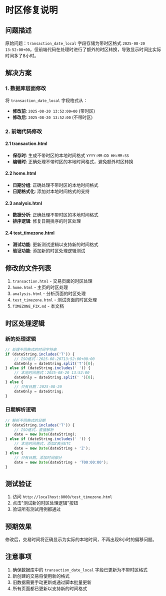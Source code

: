 # 时区修复说明

## 问题描述

原始问题：`transaction_date_local` 字段存储为带时区格式 `2025-08-20 13:52:00+00`，但前端代码在处理时进行了额外的时区转换，导致显示时间比实际时间多了8小时。

## 解决方案

### 1. 数据库层面修改
将 `transaction_date_local` 字段格式从：
- **修改前**: `2025-08-20 13:52:00+00` (带时区)
- **修改后**: `2025-08-20 13:52:00` (不带时区)

### 2. 前端代码修改

#### 2.1 transaction.html
- **保存时**: 生成不带时区的本地时间格式 `YYYY-MM-DD HH:MM:SS`
- **编辑时**: 正确处理不带时区的本地时间格式，避免额外时区转换

#### 2.2 home.html
- **日期分组**: 正确处理不带时区的本地时间格式
- **日期格式化**: 添加对本地时间格式的支持

#### 2.3 analysis.html
- **数据分析**: 正确处理不带时区的本地时间格式
- **排序逻辑**: 修复日期排序的时区处理

#### 2.4 test_timezone.html
- **测试功能**: 更新测试逻辑以支持新的时间格式
- **验证功能**: 添加新的时区处理逻辑测试

## 修改的文件列表

1. `transaction.html` - 交易页面的时区处理
2. `home.html` - 主页的时区处理
3. `analysis.html` - 分析页面的时区处理
4. `test_timezone.html` - 测试页面的时区处理
5. `TIMEZONE_FIX.md` - 本文档

## 时区处理逻辑

### 新的处理逻辑
```javascript
// 处理不同格式的时间字符串
if (dateString.includes('T')) {
    // ISO格式：2025-08-20T13:52:00+00:00
    dateOnly = dateString.split('T')[0];
} else if (dateString.includes(' ')) {
    // 本地时间格式：2025-08-20 13:52:00
    dateOnly = dateString.split(' ')[0];
} else {
    // 只有日期：2025-08-20
    dateOnly = dateString;
}
```

### 日期解析逻辑
```javascript
// 解析不同格式的日期
if (dateString.includes('T')) {
    // ISO格式，直接解析
    date = new Date(dateString);
} else if (dateString.includes(' ')) {
    // 本地时间格式，添加Z表示UTC
    date = new Date(dateString + 'Z');
} else {
    // 只有日期，添加时间部分
    date = new Date(dateString + 'T00:00:00');
}
```

## 测试验证

1. 访问 `http://localhost:8000/test_timezone.html`
2. 点击"测试新的时区处理逻辑"按钮
3. 验证所有测试用例都通过

## 预期效果

修改后，交易时间将正确显示为实际的本地时间，不再出现8小时的偏移问题。

## 注意事项

1. 确保数据库中的 `transaction_date_local` 字段已更新为不带时区格式
2. 新创建的交易将使用新的格式
3. 旧数据需要手动更新或通过脚本批量更新
4. 所有页面都已更新以支持新的时间格式
